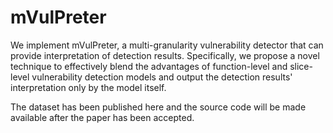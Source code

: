 # mVulPreter
We implement mVulPreter, a multi-granularity vulnerability detector that can provide interpretation of detection results. 
Specifically, we propose a novel technique to effectively blend the advantages of function-level and slice-level vulnerability detection models and output the detection results' interpretation only by the model itself. 

The dataset has been published here and the source code will be made available after the paper has been accepted.
